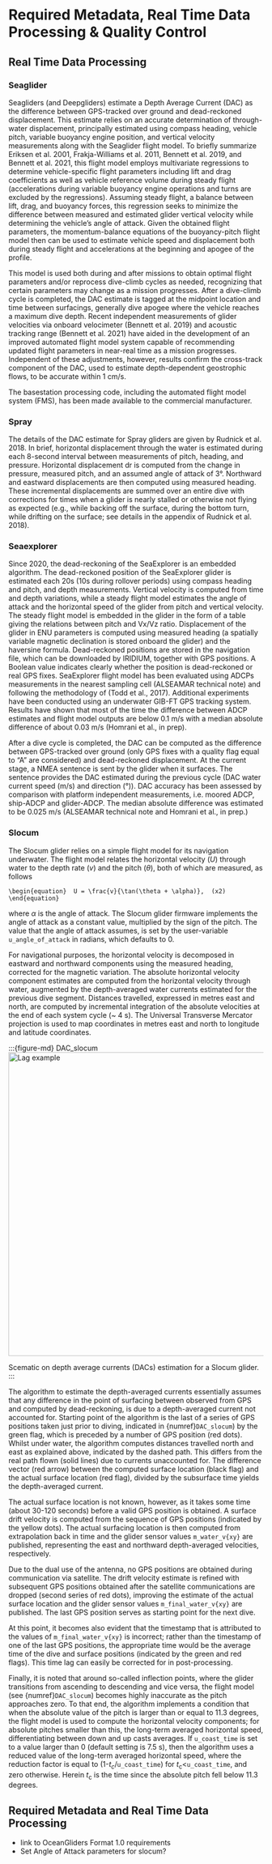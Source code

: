 # Required Metadata, Real Time Data Processing & Quality Control

## Real Time Data Processing

### Seaglider
Seagliders (and Deepgliders) estimate a Depth Average Current (DAC) as the difference between GPS-tracked over ground and dead-reckoned displacement. 
This estimate relies on an accurate determination of through-water displacement, principally estimated using compass heading, vehicle pitch, variable buoyancy engine position, and vertical velocity measurements along with the Seaglider flight model. 
To briefly summarize Eriksen et al. 2001, Frakja-Williams et al. 2011, Bennett et al. 2019, and Bennett et al. 2021, this flight model employs multivariate regressions to determine vehicle-specific flight parameters including lift and drag coefficients as well as vehicle reference volume during steady flight (accelerations during variable buoyancy engine operations and turns are excluded by the regressions).
Assuming steady flight, a balance between lift, drag, and buoyancy forces, this regression seeks to minimize the difference between measured and estimated glider vertical velocity while determining the vehicle’s angle of attack. 
Given the obtained flight parameters, the momentum-balance equations of the buoyancy-pitch flight model then can be used to estimate vehicle speed and displacement both during steady flight and accelerations at the beginning and apogee of the profile.

This model is used both during and after missions to obtain optimal flight parameters and/or reprocess dive-climb cycles as needed, recognizing that certain parameters may change as a mission progresses. 
After a dive-climb cycle is completed, the DAC estimate is tagged at the midpoint location and time between surfacings, generally dive apogee where the vehicle reaches a maximum dive depth. 
Recent independent measurements of glider velocities via onboard velocimeter (Bennett et al. 2019) and acoustic tracking range (Bennett et al. 2021) have aided in the development of an improved automated flight model system capable of recommending updated flight parameters in near-real time as a mission progresses. 
Independent of these adjustments, however, results confirm the cross-track component of the DAC, used to estimate depth-dependent geostrophic flows, to be accurate within 1 cm/s. 

The basestation processing code, including the automated flight model system (FMS), has been made available to the commercial manufacturer.


### Spray
The details of the DAC estimate for Spray gliders are given by Rudnick et al. 2018. 
In brief, horizontal displacement through the water is estimated during each 8-second interval between measurements of pitch, heading, and pressure. 
Horizontal displacement dr is computed from the change in pressure, measured pitch, and an assumed angle of attack of 3°. 
Northward and eastward displacements are then computed using measured heading. 
These incremental displacements are summed over an entire dive with corrections for times when a glider is nearly stalled or otherwise not flying as expected (e.g., while backing off the surface, during the bottom turn, while drifting on the surface; see details in the appendix of Rudnick et al. 2018). 

### Seaexplorer
Since 2020, the dead-reckoning of the SeaExplorer is an embedded algorithm. 
The dead-reckoned position of the SeaExplorer glider is estimated each 20s (10s during rollover periods) using compass heading and pitch, and depth measurements. 
Vertical velocity is computed from time and depth variations, while a steady flight model estimates the angle of attack and the horizontal speed of the glider from pitch and vertical velocity. 
The steady flight model is embedded in the glider in the form of a table giving the relations between pitch and Vx/Vz ratio. 
Displacement of the glider in ENU parameters is computed using measured heading (a spatially variable magnetic declination is stored onboard the glider) and the haversine formula. 
Dead-reckoned positions are stored in the navigation file, which can be downloaded by IRIDIUM, together with GPS positions. 
A Boolean value indicates clearly whether the position is dead-reckoned or real GPS fixes. 
SeaExplorer flight model has been evaluated using ADCPs measurements in the nearest sampling cell (ALSEAMAR technical note) and following the methodology of (Todd et al., 2017). 
Additional experiments have been conducted using an underwater GIB-FT GPS tracking system. 
Results have shown that most of the time the difference between ADCP estimates and flight model outputs are below 0.1 m/s with a median absolute difference of about 0.03 m/s (Homrani et al., in prep).

After a dive cycle is completed, the DAC can be computed as the difference between GPS-tracked over ground (only GPS fixes with a quality flag equal to “A” are considered) and dead-reckoned displacement. 
At the current stage, a NMEA sentence is sent by the glider when it surfaces. 
The sentence provides the DAC estimated during the previous cycle (DAC water current speed (m/s) and direction (°)). 
DAC accuracy has been assessed by comparison with platform independent measurements, i.e. moored ADCP, ship-ADCP and glider-ADCP. 
The median absolute difference was estimated to be 0.025 m/s  (ALSEAMAR technical note and Homrani et al., in prep.)

### Slocum
The Slocum glider relies on a simple flight model for its navigation
underwater. The flight model relates the horizontal velocity ($U$)
through water to the depth rate ($v$) and the pitch ($\theta$), both
of which are measured, as follows

`
\begin{equation} 
U = \frac{v}{\tan(\theta + \alpha)},  (x2)
\end{equation}
`

where $\alpha$ is the angle of attack. The Slocum glider firmware
implements the angle of attack as a constant value, multiplied by the
sign of the pitch. The value that the angle of attack assumes, is set by the
user-variable `u_angle_of_attack` in radians, which defaults to 0. 

For navigational purposes, the horizontal velocity is decomposed in
eastward and northward components using the measured heading,
corrected for the magnetic variation. The absolute horizontal velocity
component estimates are computed from the horizontal velocity through
water, augmented by the depth-averaged water currents estimated for
the previous dive segment. Distances travelled, expressed in metres
east and north, are computed by incremental integration of the
absolute velocities at the end of each system cycle (~ 4 s). The
Universal Transverse Mercator projection is used to map coordinates in
metres east and north to longitude and latitude coordinates.

:::{figure-md} DAC_slocum
<img src="../images/DAC_slocum.png" alt="Lag example" class="bg-primary mb-1" width="600px">

Scematic on depth average currents (DACs) estimation for a Slocum glider.
:::

The algorithm to estimate the depth-averaged currents essentially
assumes that any difference in the point of surfacing between observed
from GPS and computed by dead-reckoning, is due to a depth-averaged
current not accounted for. Starting point of the algorithm is the last
of a series of GPS positions taken just prior to diving, indicated in
{numref}`DAC_slocum`) by the green flag, which is preceded by a number of GPS
position (red dots). Whilst under water, the algorithm computes
distances travelled north and east as explained above, indicated by
the dashed path. This differs from the real path flown (solid lines)
due to currents unaccounted for. The difference vector (red arrow)
between the computed surface location (black flag) and the actual
surface location (red flag), divided by the subsurface time yields the
depth-averaged current.

The actual surface location is not known, however, as it takes some
time (about 30-120 seconds) before a valid GPS position is obtained. A
surface drift velocity is computed from the sequence of GPS positions
(indicated by the yellow dots). The actual surfacing location is then
computed from extrapolation back in time and the glider sensor values
`m_water_v{xy}` are published, representing the east and northward
depth-averaged velocities, respectively. 

Due to the dual use of the antenna, no GPS positions are obtained
during communication via satellite. The drift velocity estimate is
refined with subsequent GPS positions obtained after the satellite
communications are dropped (second series of red dots), improving the
estimate of the actual surface location and the glider sensor values
`m_final_water_v{xy}` are published. The last GPS position serves as
starting point for the next dive.

At this point, it becomes also evident that the timestamp that is
attributed to the values of `m_final_water_v{xy}` is incorrect; rather
than the timestamp of one of the last GPS positions, the appropriate
time would be the average time of the dive and surface positions
(indicated by the green and red flags). This time lag can easily be
corrected for in post-processing. 

Finally, it is noted that around so-called inflection points, where
the glider transitions from ascending to descending and vice versa,
the flight model (see {numref}`DAC_slocum`) becomes highly inaccurate as the pitch
approaches zero. To that end, the algorithm implements a condition
that when the absolute value of the pitch is larger than or equal to
11.3 degrees, the flight model is used to compute the horizontal
velocity components; for absolute pitches smaller than this, the
long-term averaged horizontal speed, differentiating between down and
up casts averages. If `u_coast_time` is set to a value larger than 0
(default setting is 7.5 s), then the algorithm uses a reduced value of
the long-term averaged horizontal speed, where the reduction factor is
equal to (1-*t<sub>c</sub>*/`u_coast_time`) for
*t*<sub>c</sub><`u_coast_time`, and zero otherwise. Herein
*t*<sub>c</sub> is the time since the absolute pitch fell below
11.3 degrees.



## Required Metadata and Real Time Data Processing

- link to OceanGliders Format 1.0 requirements
- Set Angle of Attack parameters for slocum? 
